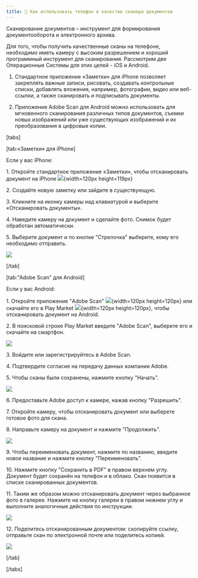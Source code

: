 ```yaml
---
title: 📲 Как использовать телефон в качестве сканера документов
---
```


Сканирование документов – инструмент для формирования документооборота и электронного архива.

Для того, чтобы получить качественные сканы на телефоне, необходимо иметь камеру с высоким разрешением и хороший программный инструмент для сканирования. Рассмотрим две Операционные Системы для этих целей - iOS и Android.

1. Стандартное приложение «Заметки» для iPhone позволяет закреплять важные записи, рисовать, создавать контрольные списки, добавлять вложения, например, фотографии, видео или веб-ссылки, а также сканировать и подписывать документы.

2. Приложение Adobe Scan для Android можно использовать для мгновенного сканирования различных типов документов, съемки новых изображений или уже существующих изображений и их преобразования в цифровые копии.

[tabs]

[tab:«Заметки» для iPhone]

Если у вас iPhone:

1\. Откройте стандартное приложение «Заметки», чтобы отсканировать документ на iPhone ![](./kak-ispolzovat-telefon-v-kachestve-skanera-dokumentov.png){width=120px height=119px}

2\. Создайте новую заметку или зайдите в существующую.

3\. Кликните на иконку камеры над клавиатурой и выберите «Отсканировать документы».

4\. Наведите камеру на документ и сделайте фото. Снимок будет обработан автоматически.

5\. Выберите документ и по кнопке "Стрелочка" выберите, кому его необходимо отправить.

![](<../.gitbook/assets/image (210).png>)

[/tab]

[tab:\"Adobe Scan\" для Android]

Если у вас Android:

1\. Откройте приложение "Adobe Scan" ![](./kak-ispolzovat-telefon-v-kachestve-skanera-dokumentov-2.png){width=120px height=120px} или скачайте его в Play Market ![](./kak-ispolzovat-telefon-v-kachestve-skanera-dokumentov-3.png){width=120px height=120px}, чтобы отсканировать документ на Android.

2\. В поисковой строке Play Market введите "Adobe Scan", выберете его и скачайте на смартфон.

![](../.gitbook/assets/Screenshot_828.png)

3\. Войдите или зарегистрируйтесь в Adobe Scan.

4\. Подтвердите согласие на передачу данных компании Adobe.

5\. Чтобы сканы были сохранены, нажмите кнопку "Начать".

![](../.gitbook/assets/Screenshot_816.png)

6\. Предоставьте Adobe доступ к камере, нажав кнопку "Разрешить".

7\. Откройте камеру, чтобы отсканировать документ или выберете готовое фото для скана.

8\. Направьте камеру на документ и нажмите "Продолжить".

![](../.gitbook/assets/Screenshot_819.png)

9\. Чтобы переименовать документ, нажмите по названию, введите новое название и нажмите кнопку "Переименовать".

10\. Нажмите кнопку "Сохранить в PDF" в правом верхнем углу. Документ будет сохранён на телефон и в облако. Скан появится в списке сканированных документов.

11\. Таким же образом можно отсканировать документ через выбранное фото в галерее. Нажмите на кнопку галереи в правом нижнем углу и выполните аналогичные действия по инструкции.

![](<../.gitbook/assets/Screenshot_824 (2).png>)

12\. Поделитесь отсканированным документом: скопируйте ссылку, отправьте скан по электронной почте или поделитесь копией.

![](../.gitbook/assets/Screenshot_827.png)

[/tab]

[/tabs]